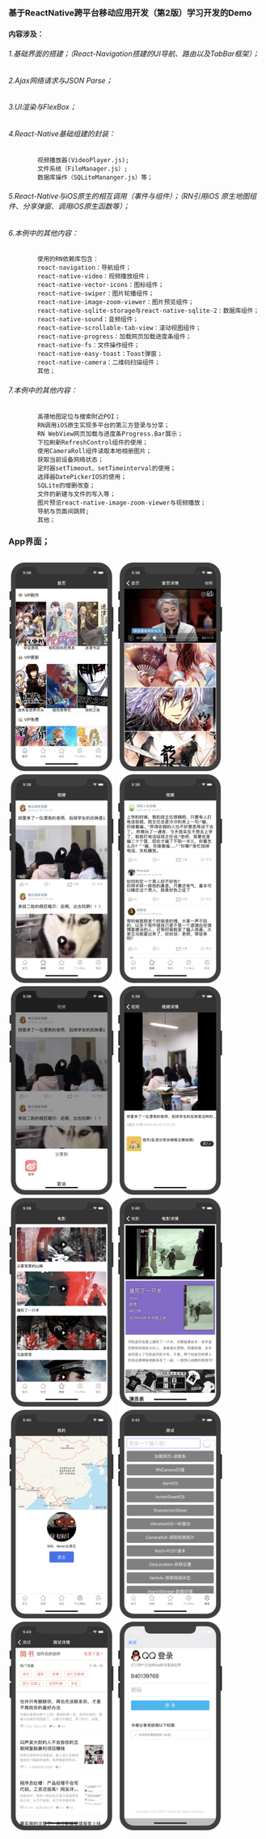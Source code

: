 ### 基于ReactNative跨平台移动应用开发（第2版）学习开发的Demo

#### 内容涉及：
###### 1.基础界面的搭建；（React-Navigation搭建的UI导航、路由以及TabBar框架）；
###### 2.Ajax网络请求与JSON Parse；
###### 3.UI渲染与FlexBox；
###### 4.React-Native基础组建的封装：
            视频播放器(VideoPlayer.js);
            文件系统（FileManager.js）;
            数据库操作（SQLiteMananger.js）等；
###### 5.React-Native与iOS原生的相互调用（事件与组件）；（RN引用iOS 原生地图组件、分享弹窗、调用iOS原生函数等）；
###### 6.本例中的其他内容：
            使用的RN依赖库包含：
            react-navigation：导航组件；
            react-native-video：视频播放组件；
            react-native-vector-icons：图标组件；
            react-native-swiper：图片轮播组件；
            react-native-image-zoom-viewer：图片预览组件；
            react-native-sqlite-storage与react-native-sqlite-2：数据库组件；
            react-native-sound：音频组件；
            react-native-scrollable-tab-view：滚动视图组件；
            react-native-progress：加载网页加载进度条组件；
            react-native-fs：文件操作组件；
            react-native-easy-toast：Toast弹窗；
            react-native-camera：二维码扫描组件；
            其他；
###### 7.本例中的其他内容：
            高德地图定位与搜索附近POI；
            RN调用iOS原生实现多平台的第三方登录与分享；
            RN WebView网页加载与进度条Progress.Bar展示；
            下拉刷新RefreshControl组件的使用；
            使用CameraRoll组件读取本地相册图片；
            获取当前设备网络状态；
            定时器setTimeout、setTimeinterval的使用；
            选择器DatePickerIOS的使用；
            SQLite的增删改查；
            文件的新建与文件的写入等；
            图片预览react-native-image-zoom-viewer与视频播放；
            导航与页面间跳转;
            其他；

### App界面；
<h2 align"center">
<img src="/images/1.png" width="210" height="413"/>
<img src="/images/2.png" width="210" height="413"/>
<img src="/images/3.png" width="210" height="413"/>
<img src="/images/4.png" width="210" height="413"/>

<img src="/images/5.png" width="210" height="413"/>
<img src="/images/6.png" width="210" height="413"/>
<img src="/images/7.png" width="210" height="413"/>
<img src="/images/8.png" width="210" height="413"/>

<img src="/images/9.png" width="210" height="413"/>
<img src="/images/10.png" width="210" height="413"/>
<img src="/images/11.png" width="210" height="413"/>
<img src="/images/12.png" width="210" height="413"/>

</h2>


